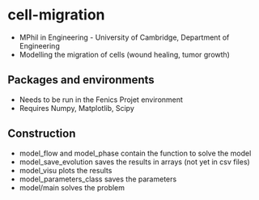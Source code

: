 # cell-migration
- MPhil in Engineering - University of Cambridge, Department of Engineering
- Modelling the migration of cells (wound healing, tumor growth)

## Packages and environments
- Needs to be run in the Fenics Projet environment
- Requires Numpy, Matplotlib, Scipy

## Construction
- model_flow and model_phase contain the function to solve the model
- model_save_evolution saves the results in arrays (not yet in csv files)
- model_visu plots the results
- model_parameters_class saves the parameters
- model/main solves the problem
